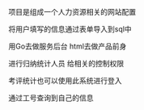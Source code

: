 项目是组成一个人力资源相关的网站配置

将用户填写的信息通过表单导入到sql中

用Go去做服务后台  html去做产品前身

进行归纳统计人员 给相关的控制权限

考评统计也可以使用此系统进行登入

通过工号查询到自己的信息
